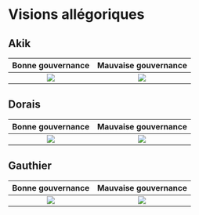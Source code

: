 # Visions allégoriques

## Akik

Bonne gouvernance            |  Mauvaise gouvernance
:-------------------------:|:-------------------------:
![](https://github.com/CUPUM/ecometropole_laurentienne/blob/main/visions_allegoriques/akik-image-bonne_gouvernance-20211103.jpg)  |  ![](https://github.com/CUPUM/ecometropole_laurentienne/blob/main/visions_allegoriques/akik-image-mauvaise_gouvernance-20211103.jpg)

## Dorais

Bonne gouvernance            |  Mauvaise gouvernance
:-------------------------:|:-------------------------:
![](https://github.com/CUPUM/ecometropole_laurentienne/blob/main/visions_allegoriques/Dorais-image-bonne_gouvernance-20210909.jpg)  |  ![](https://github.com/CUPUM/ecometropole_laurentienne/blob/main/visions_allegoriques/Dorais-image-mauvaise_gouvernance-20210909.jpg)

## Gauthier

Bonne gouvernance            |  Mauvaise gouvernance
:-------------------------:|:-------------------------:
![](https://github.com/CUPUM/ecometropole_laurentienne/blob/main/visions_allegoriques/Gauthier-image-bonne_gouvernance-20210909.jpg)  |  ![](https://github.com/CUPUM/ecometropole_laurentienne/blob/main/visions_allegoriques/Gauthier-image-mauvaise_gouvernance-20210909.jpg)

